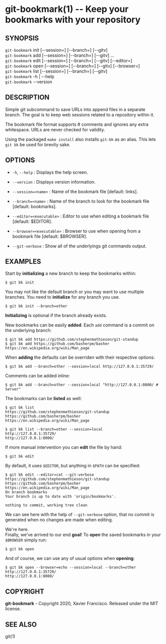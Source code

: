 git-bookmark(1) -- Keep your bookmarks with your repository
=============================================

## SYNOPSIS

`git-bookmark` init [--session=<name>] [--branch=<name>] [--gitv]  
`git-bookmark` add  [--session=<name>] [--branch=<name>] [--gitv] <url>...  
`git-bookmark` edit [--session=<name>] [--branch=<name>] [--gitv] [--editor=<executable>]  
`git-bookmark` open [--session=<name>] [--branch=<name>] [--gitv] [--browser=<executable>]  
`git-bookmark` list [--session=<name>] [--branch=<name>] [--gitv]  
`git-bookmark` -h | --help  
`git-bookmark` --version  

## DESCRIPTION

Simple git subcommand to save URLs into append files in a separate branch. The goal is to keep web sessions related to a repository within it.

The bookmark file format supports # comments and ignores any extra whitespace. URLs are never checked for validity.

Using the packaged `make install` also installs `git-bk` as an alias. This lets `git bk` be used for brevity sake.

## OPTIONS

 * `-h`, `--help` :
   Displays the help screen.

 * `--version` : 
   Displays version information.

 * `--session=<name>` : 
   Name of the bookmark file [default: links].

 * `--branch=<name>` : 
   Name of the branch to look for the bookmark file [default: bookmarks].

 * `--editor=<executable>` : 
   Editor to use when editing a bookmark file [default: $EDITOR].

 * `--browser=<executable>` : 
   Browser to use when opening from a bookmark file [default: $BROWSER].

 * `--git-verbose` : 
   Show all of the underlyings git commands output.

## EXAMPLES

Start by **initializing** a new branch to keep the bookmarks within:

    $ git bk init

You may not like the default branch or you may want to use multiple branches. You need to **initialize** for any branch you use.

    $ git bk init --branch=other

**Initializing** is optional if the branch already exists.

New bookmarks can be easily **added**. Each `add` command is a commit on the underlying branch:

    $ git bk add https://github.com/stephenmathieson/git-standup
    $ git bk add https://github.com/basherpm/basher https://en.wikipedia.org/wiki/Man_page

When **adding** the defaults can be overriden with their respective options:

    $ git bk add --branch=other --session=local http://127.0.0.1:35729/

Comments can be added inline:

    $ git bk add --branch=other --session=local "http://127.0.0.1:8000/ # Server"


The bookmarks can be **listed** as well: 

    $ git bk list
    https://github.com/stephenmathieson/git-standup
    https://github.com/basherpm/basher
    https://en.wikipedia.org/wiki/Man_page

    $ git bk list --branch=other --session=local 
    http://127.0.0.1:35729/
    http://127.0.0.1:8000/


If more manual intervention you can **edit** the file by hand: 

    $ git bk edit

By default, it uses `$EDITOR`, but anything in `$PATH` can be specified: 

    $ git bk edit --editor=cat --git-verbose
    https://github.com/stephenmathieson/git-standup
    https://github.com/basherpm/basher
    https://en.wikipedia.org/wiki/Man_page
    On branch bookmarks
    Your branch is up to date with 'origin/bookmarks'.

    nothing to commit, working tree clean

We can see here with the help of `--git-verbose` option, that no commit is generated when no changes are made when editing.

We're here.  
Finally, we've arrived to our end **goal**! To **open** the saved bookmarks in your `$BROWSER` simply run:

    $ git bk open 

And of course, we can use any of usual options when **opening**:

    $ git bk open --browser=echo --session=local --branch=other
    http://127.0.0.1:35729/
    http://127.0.0.1:8000/


## COPYRIGHT

**git-bookmark** - Copyright 2020, Xavier Francisco.
Released under the MIT license.

## SEE ALSO

git(1)

